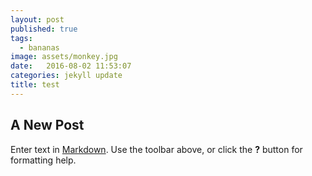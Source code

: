 ```yaml
---
layout: post
published: true
tags:
  - bananas
image: assets/monkey.jpg
date:   2016-08-02 11:53:07
categories: jekyll update
title: test
---
```

## A New Post

Enter text in [Markdown](http://daringfireball.net/projects/markdown/). Use the toolbar above, or click the **?** button for formatting help.
